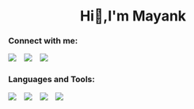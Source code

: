 <h1 align="center">Hi👋,I'm Mayank</h1>

<!--<h3 align="center"></h3>-->

<h3 align="left">Connect with me:</h3>
<p align="left">
<a href="https://instagram.com/pruthi_mayank_" target="blank"><img src="https://img.icons8.com/fluency/48/000000/instagram-new.png"/></a> &nbsp;&nbsp;
<a href="https://linkedin.com/in/" target="blank"><img src="https://img.icons8.com/fluency/48/000000/linkedin.png"/></a> &nbsp;&nbsp;
<a href="https://codepen.io/" target="blank"><img src="https://img.icons8.com/external-tal-revivo-duo-tal-revivo/48/000000/external-codepen-an-online-community-for-testing-and-showcasing-code-snippets-logo-duo-tal-revivo.png"/></a> 
</p>

<h3 align="left">Languages and Tools:</h3>
<p align="left">
<a href="https://www.w3.org/html/" target="_blank" rel="noreferrer"><img src="https://img.icons8.com/color/48/000000/html-5--v1.png"/></a> &nbsp;&nbsp;
<a href="https://www.w3schools.com/css/" target="_blank" rel="noreferrer"><img src="https://img.icons8.com/color/48/000000/css3.png"/></a> &nbsp;&nbsp;
<a href="https://developer.mozilla.org/en-US/docs/Web/JavaScript" target="_blank" rel="noreferrer"><img src="https://img.icons8.com/color/50/000000/javascript--v1.png"/></a> &nbsp;&nbsp;
<a href="https://getbootstrap.com" target="_blank" rel="noreferrer"><img src="https://img.icons8.com/color/50/000000/bootstrap.png"/></a>
</p>
